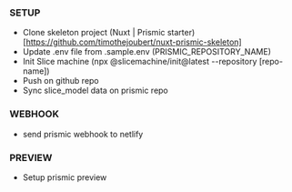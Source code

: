 ### SETUP

* Clone skeleton project (Nuxt | Prismic starter)[https://github.com/timothejoubert/nuxt-prismic-skeleton] 
* Update .env file from .sample.env (PRISMIC_REPOSITORY_NAME)
* Init Slice machine (npx @slicemachine/init@latest --repository [repo-name])
* Push on github repo
* Sync slice_model data on prismic repo  


### WEBHOOK
* send prismic webhook to netlify 


### PREVIEW
* Setup prismic preview
